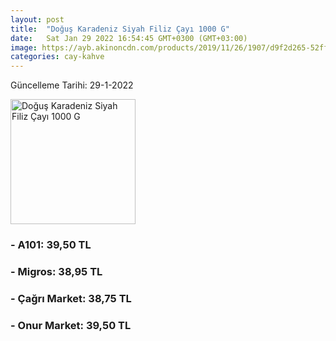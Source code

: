 ```yaml
---
layout: post
title:  "Doğuş Karadeniz Siyah Filiz Çayı 1000 G"
date:   Sat Jan 29 2022 16:54:45 GMT+0300 (GMT+03:00)
image: https://ayb.akinoncdn.com/products/2019/11/26/1907/d9f2d265-52ff-46a1-8058-ce6ce1ef0b53_size780x780_quality60_cropCenter.jpg
categories: cay-kahve
---
```


Güncelleme Tarihi: 29-1-2022

<img src="https://ayb.akinoncdn.com/products/2019/11/26/1907/d9f2d265-52ff-46a1-8058-ce6ce1ef0b53_size780x780_quality60_cropCenter.jpg" width="200" alt="Doğuş Karadeniz Siyah Filiz Çayı 1000 G" />


### - A101: 39,50 TL

### - Migros: 38,95 TL

### - Çağrı Market: 38,75 TL

### - Onur Market: 39,50 TL

